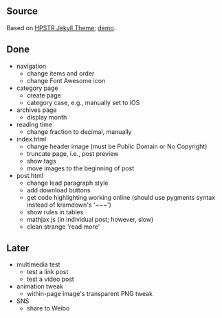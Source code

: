## Source

Based on [HPSTR Jekyll Theme](https://github.com/mmistakes/hpstr-jekyll-theme); [demo](http://mmistakes.github.io/hpstr-jekyll-theme/).

## Done

- navigation
	- change items and order
	- change Font Awesome icon
- category page
	- create page
	- category case, e.g., manually set to iOS
- archives page
	- display month
- reading time
	- change fraction to decimal, manually
- index.html
	- change header image (must be Public Domain or No Copyright)
	- truncate page, i.e., post preview
	- show tags
	- move images to the beginning of post
- post.html
	- change lead paragraph style
	- add download buttons
	- get code highlighting working online (should use pygments syntax instead of kramdown's '~~~')
	- show rules in tables
	- mathjax js (in individual post; however, slow)
	- clean strange 'read more'

## Later

- multimedia test
	- test a link post
	- test a video post
- animation tweak
	- within-page image's transparent PNG tweak
- SNS
	- share to Weibo

